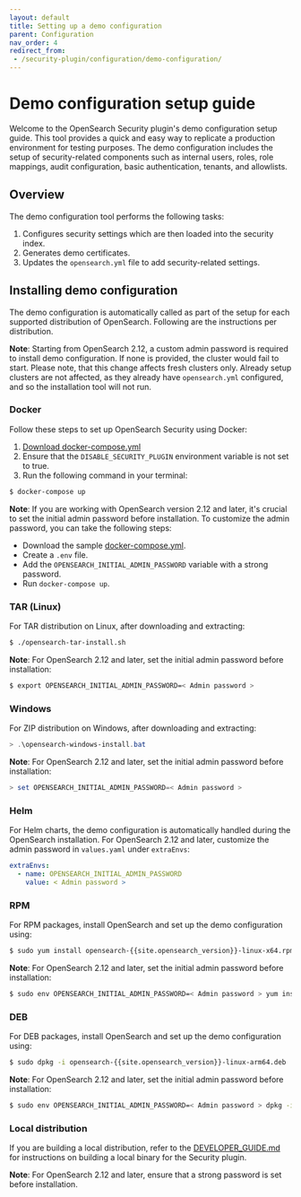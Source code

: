 ```yaml
---
layout: default
title: Setting up a demo configuration
parent: Configuration
nav_order: 4
redirect_from:
 - /security-plugin/configuration/demo-configuration/
---
```


# Demo configuration setup guide

Welcome to the OpenSearch Security plugin's demo configuration setup guide. This tool provides a quick and easy way to replicate a production environment for testing purposes. The demo configuration includes the setup of security-related components such as internal users, roles, role mappings, audit configuration, basic authentication, tenants, and allowlists.

## Overview

The demo configuration tool performs the following tasks:

1. Configures security settings which are then loaded into the security index.
2. Generates demo certificates.
3. Updates the `opensearch.yml` file to add security-related settings.

## Installing demo configuration

The demo configuration is automatically called as part of the setup for each supported distribution of OpenSearch. Following are the instructions per distribution.

**Note**: Starting from OpenSearch 2.12, a custom admin password is required to install demo configuration. If none is provided, the cluster would fail to start. Please note, that this change affects fresh clusters only. Already setup clusters are not affected, as they already have `opensearch.yml` configured, and so the installation tool will not run. 

### Docker

Follow these steps to set up OpenSearch Security using Docker:

1. [Download docker-compose.yml](https://opensearch.org/downloads.html)
2. Ensure that the `DISABLE_SECURITY_PLUGIN` environment variable is not set to true.
3. Run the following command in your terminal:
```bash
$ docker-compose up
```

**Note**: If you are working with OpenSearch version 2.12 and later, it's crucial to set the initial admin password before installation. To customize the admin password, you can take the following steps:

- Download the sample [docker-compose.yml](https://github.com/opensearch-project/documentation-website/blob/{{site.opensearch_major_minor_version}}/assets/examples/docker-compose.yml).
- Create a `.env` file.
- Add the `OPENSEARCH_INITIAL_ADMIN_PASSWORD` variable with a strong password.
- Run `docker-compose up`.

### TAR (Linux)

For TAR distribution on Linux, after downloading and extracting:

```bash
$ ./opensearch-tar-install.sh
```

**Note**: For OpenSearch 2.12 and later, set the initial admin password before installation:

```bash
$ export OPENSEARCH_INITIAL_ADMIN_PASSWORD=< Admin password >
```

### Windows

For ZIP distribution on Windows, after downloading and extracting:

```powershell
> .\opensearch-windows-install.bat
```

**Note**: For OpenSearch 2.12 and later, set the initial admin password before installation:

```powershell
> set OPENSEARCH_INITIAL_ADMIN_PASSWORD=< Admin password >
```

### Helm

For Helm charts, the demo configuration is automatically handled during the OpenSearch installation. For OpenSearch 2.12 and later, customize the admin password in `values.yaml` under `extraEnvs`:

```yaml
extraEnvs:
  - name: OPENSEARCH_INITIAL_ADMIN_PASSWORD
    value: < Admin password >
```

### RPM

For RPM packages, install OpenSearch and set up the demo configuration using:

```bash
$ sudo yum install opensearch-{{site.opensearch_version}}-linux-x64.rpm
```

**Note**: For OpenSearch 2.12 and later, set the initial admin password before installation:

```bash
$ sudo env OPENSEARCH_INITIAL_ADMIN_PASSWORD=< Admin password > yum install opensearch-{{site.opensearch_version}}-linux-x64.rpm
```

### DEB

For DEB packages, install OpenSearch and set up the demo configuration using:

```bash
$ sudo dpkg -i opensearch-{{site.opensearch_version}}-linux-arm64.deb
```

**Note**: For OpenSearch 2.12 and later, set the initial admin password before installation:

```bash
$ sudo env OPENSEARCH_INITIAL_ADMIN_PASSWORD=< Admin password > dpkg -i opensearch-{{site.opensearch_version}}-linux-arm64.deb
```

### Local distribution

If you are building a local distribution, refer to the [DEVELOPER_GUIDE.md](https://github.com/opensearch-project/security/blob/main/DEVELOPER_GUIDE.md) for instructions on building a local binary for the Security plugin.

**Note**: For OpenSearch 2.12 and later, ensure that a strong password is set before installation.